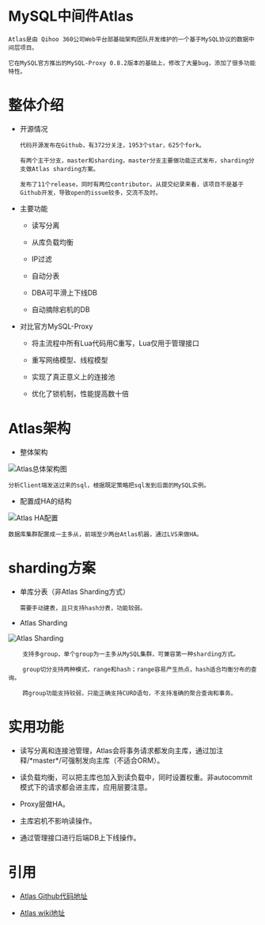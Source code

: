 
MySQL中间件Atlas
================


	Atlas是由 Qihoo 360公司Web平台部基础架构团队开发维护的一个基于MySQL协议的数据中间层项目。

	它在MySQL官方推出的MySQL-Proxy 0.8.2版本的基础上，修改了大量bug，添加了很多功能特性。



整体介绍
========


  * 开源情况


		代码开源发布在Github，有372分关注，1953个star，625个fork。

		有两个主干分支，master和sharding，master分支主要做功能正式发布，sharding分支做Atlas sharding方案。

		发布了11个release，同时有两位contributor。从提交纪录来看，该项目不是基于Github开发，导致open的issue较多，交流不及时。


  * 主要功能


	  * 读写分离

		
	  * 从库负载均衡


	  * IP过滤


	  * 自动分表


	  * DBA可平滑上下线DB

		
	  * 自动摘除宕机的DB


  * 对比官方MySQL-Proxy


	  * 将主流程中所有Lua代码用C重写，Lua仅用于管理接口

	  * 重写网络模型、线程模型

	  * 实现了真正意义上的连接池

	  * 优化了锁机制，性能提高数十倍


Atlas架构
=========


  * 整体架构


![Atlas总体架构图](https://camo.githubusercontent.com/42c01a1245183948ba8c61e5572d3aa9c3e8a08e/687474703a2f2f7777332e73696e61696d672e636e2f6c617267652f36653537303561356a7731656271353169336668716a32306a69306a6a7767392e6a7067)


	分析Client端发送过来的sql，根据既定策略把sql发到后面的MySQL实例。


  * 配置成HA的结构


![Atlas HA配置](https://camo.githubusercontent.com/4e602b6883556d3d33944871f76c2e23f8b229a2/687474703a2f2f7777342e73696e61696d672e636e2f6c617267652f36653537303561356a77316562713539766f39396e6a32306835306a39337a6d2e6a7067)


	数据库集群配置成一主多从，前端至少两台Atlas机器，通过LVS来做HA。


sharding方案
============


  * 单库分表（非Atlas Sharding方式）

		需要手动建表，且只支持hash分表，功能较弱。


  * Atlas Sharding


![Atlas Sharding](https://camo.githubusercontent.com/27c1cf8ccd7aafe18ac20c8bf1874192b4ac6850/687474703a2f2f7777312e73696e61696d672e636e2f6c617267652f36633034613030646a773165706d757267703778726a3230716f306b3061616c2e6a7067)


		支持多group，单个group为一主多从MySQL集群，可兼容第一种sharding方式。

		group切分支持两种模式，range和hash；range容易产生热点，hash适合均衡分布的查询。

		跨group功能支持较弱，只能正确支持CURD语句，不支持准确的聚合查询和事务。


实用功能
========

  * 读写分离和连接池管理，Atlas会将事务请求都发向主库，通过加注释/\*master*/可强制发向主库（不适合ORM）。

  * 读负载均衡，可以把主库也加入到读负载中，同时设置权重。非autocommit模式下的请求都会进主库，应用层要注意。

  * Proxy层做HA。

  * 主库宕机不影响读操作。

  * 通过管理接口进行后端DB上下线操作。


引用
====

  * [Atlas Github代码地址](https://github.com/Qihoo360/Atlas)

  * [Atlas wiki地址](https://github.com/Qihoo360/Atlas/wiki)
